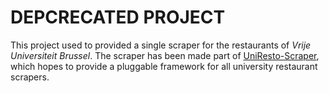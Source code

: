 # DEPCRECATED PROJECT

This project used to provided a single scraper for the restaurants of *Vrije Universiteit Brussel*. The scraper has been made part of [UniResto-Scraper](https://github.com/tomjaspers/uniresto-scraper), which hopes to provide a pluggable framework for all university restaurant scrapers.